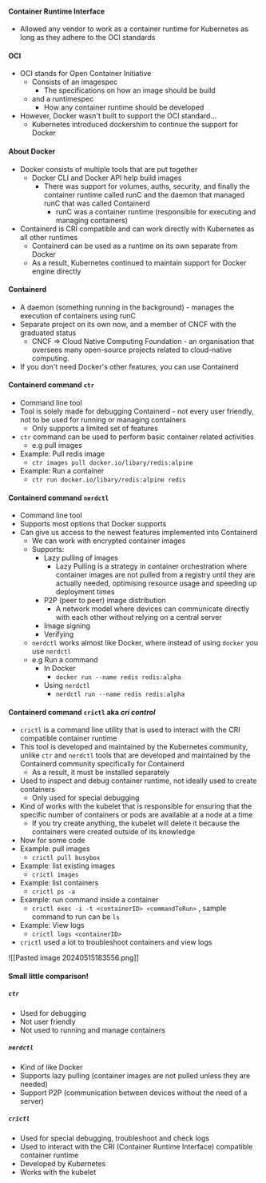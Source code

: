 
#### Container Runtime Interface
- Allowed any vendor to work as a container runtime for Kubernetes as long as they adhere to the OCI standards

#### OCI
- OCI stands for Open Container Initiative
	- Consists of an imagespec
		- The specifications on how an image should be build
	- and a runtimespec
		- How any container runtime should be developed
- However, Docker wasn't built to support the OCI standard...
	- Kubernetes introduced dockershim to continue the support for Docker

#### About Docker

- Docker consists of multiple tools that are put together
	- Docker CLI and Docker API help build images 
		- There was support for volumes, auths, security, and finally the container runtime called runC and the daemon that managed runC that was called Containerd
			- runC was a container runtime (responsible for executing and managing containers) 
- Containerd is CRI compatible and can work directly with Kubernetes as all other runtimes
	- Containerd can be used as a runtime on its own separate from Docker
	- As a result, Kubernetes continued to maintain support for Docker engine directly

#### Containerd

- A daemon (something running in the background) - manages the execution of containers using runC
- Separate project on its own now, and a member of CNCF with the graduated status
	- CNCF => Cloud Native Computing Foundation - an organisation that oversees many open-source projects related to cloud-native computing.
- If you don't need Docker's other features, you can use Containerd

#### Containerd command ```ctr```

- Command line tool
- Tool is solely made for debugging Containerd - not every user friendly, not to be used for running or managing containers
	- Only supports a limited set of features
- ```ctr``` command can be used to perform basic container related activities
	- e.g pull images
- Example: Pull redis image
	-  ```ctr images pull docker.io/libary/redis:alpine```
- Example: Run a container
	- ```ctr run docker.io/libary/redis:alpine redis```

#### Containerd command ```nerdctl```

- Command line tool
- Supports most options that Docker supports
- Can give us access to the newest features implemented into Containerd
	- We can work with encrypted container images
	- Supports:
		- Lazy pulling of images
			- Lazy Pulling is a strategy in container orchestration where container images are not pulled from a registry until they are actually needed, optimising resource usage and speeding up deployment times
		- P2P (peer to peer) image distribution
			- A network model where devices can communicate directly with each other without relying on a central server
		- Image signing
		- Verifying
	- ```nerdctl``` works almost like Docker, where instead of using ```docker``` you use ```nerdctl```
	- e.g Run a command
		- In Docker
			- ```docker run --name redis redis:alpha```
		- Using ```nerdctl```
			- ```nerdctl run --name redis redis:alpha```

#### Containerd command ```crictl``` aka *cri control*

- ```crictl``` is a command line utility that is used to interact with the CRI compatible container runtime
- This tool is developed and maintained by the Kubernetes community, unlike ```ctr``` and ```nerdctl``` tools that are developed and maintained by the Containerd community specifically for Containerd
	- As a result, it must be installed separately 
- Used to inspect and debug container runtime, not ideally used to create containers
	- Only used for special debugging
- Kind of works with the kubelet that is responsible for ensuring that the specific number of containers or pods are available at a node at a time
	- If you try create anything, the kubelet will delete it because the containers were created outside of its knowledge
- Now for some code
- Example: pull images
	- ```crictl pull busybox```
- Example: list existing images
	- ```crictl images```
- Example: list containers
	- ```crictl ps -a```
- Example: run command inside a container
	- ```crictl exec -i -t <containerID> <commandToRun>``` , sample command to run can be ```ls``` 
- Example: View logs
	- ```crictl logs <containerID>```
-  ```crictl``` used a lot to troubleshoot containers and view logs

![[Pasted image 20240515183556.png]]


#### Small little comparison!

##### ```ctr```
- Used for debugging
- Not user friendly
- Not used to running and manage containers

##### ```nerdctl```
- Kind of like Docker
- Supports lazy pulling (container images are not pulled unless they are needed)
- Support P2P (communication between devices without the need of a server)

##### ```crictl```
- Used for special debugging, troubleshoot and check logs
- Used to interact with the CRI (Container Runtime Interface) compatible container runtime
- Developed by Kubernetes
- Works with the kubelet
